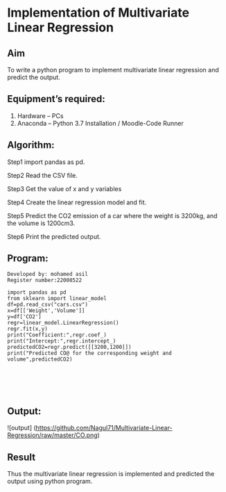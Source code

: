 # Implementation of Multivariate Linear Regression
## Aim
To write a python program to implement multivariate linear regression and predict the output.
## Equipment’s required:
1.	Hardware – PCs
2.	Anaconda – Python 3.7 Installation / Moodle-Code Runner
## Algorithm:
Step1
import pandas as pd.

Step2
Read the CSV file.

Step3
Get the value of x and y variables

Step4
Create the linear regression model and fit.

Step5
Predict the CO2 emission of a car where the weight is 3200kg, and the volume is 1200cm3.

Step6
Print the predicted output.

## Program:
```
Developed by: mohamed asil
Register number:22008522

import pandas as pd
from sklearn import linear_model
df=pd.read_csv("cars.csv")
x=df[['Weight','Volume']]
y=df['CO2']
regr=linear_model.LinearRegression()
regr.fit(x,y)
print("Coefficient:",regr.coef_)
print("Intercept:",regr.intercept_)
predictedCO2=regr.predict([[3200,1200]])
print("Predicted CO@ for the corresponding weight and volume",predictedCO2)






```
## Output:
![output]
(https://github.com/Nagul71/Multivariate-Linear-Regression/raw/master/CO.png)

## Result
Thus the multivariate linear regression is implemented and predicted the output using python program.
